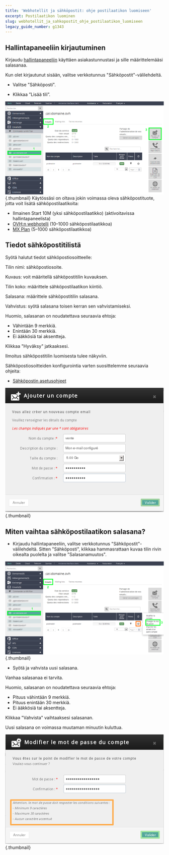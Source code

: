 ```yaml
---
title: 'Webhotellit ja sähköpostit: ohje postilaatikon luomiseen'
excerpt: Postilaatikon luominen
slug: webhotellit_ja_sahkopostit_ohje_postilaatikon_luomiseen
legacy_guide_number: g1343
---
```



## Hallintapaneeliin kirjautuminen
Kirjaudu [hallintapaneeliin](https://www.ovh.com/manager/web/) käyttäen asiakastunnustasi ja sille määrittelemääsi salasanaa.

Kun olet kirjautunut sisään, valitse verkkotunnus "Sähköpostit"-välilehdeltä.


- Valitse "Sähköposti".

- Klikkaa ”Lisää tili”.



![](images/img_3636.jpg){.thumbnail}
Käytössäsi on oltava jokin voimassa oleva sähköpostituote, jotta voit lisätä sähköpostilaatikoita:


- Ilmainen Start 10M (yksi sähköpostilaatikko) (aktivoitavissa hallintapaneelista)
- [OVH:n webhotelli](http://www.ovh-hosting.fi/jaettu-hosting/) (10–1000 sähköpostilaatikkoa)
- [MX Plan](http://www.ovh-hosting.fi/tuotteet/mxplan.xml) (5–1000 sähköpostilaatikkoa)




## Tiedot sähköpostitilistä
Syötä halutut tiedot sähköpostiosoitteelle:

Tilin nimi: sähköpostiosoite.

Kuvaus: voit määritellä sähköpostitilin kuvauksen.

Tilin koko: määrittele sähköpostilaatikon kiintiö.

Salasana: määrittele sähköpostitilin salasana.

Vahvistus: syötä salasana toisen kerran sen vahvistamiseksi.


Huomio, salasanan on noudatettava seuraavia ehtoja:


- Vähintään 9 merkkiä.
- Enintään 30 merkkiä.
- Ei ääkkösiä tai aksentteja.



Klikkaa "Hyväksy" jatkaaksesi.

Ilmoitus sähköpostitilin luomisesta tulee näkyviin.

Sähköpostiosoitteiden konfigurointia varten suosittelemme seuraavia ohjeita:


- [Sähköpostin asetusohjeet](http://www.ovh-hosting.fi/webhotelli/ohjeet/)



![](images/img_2385.jpg){.thumbnail}


## Miten vaihtaa sähköpostilaatikon salasana?

- Kirjaudu hallintapaneeliin, valitse verkkotunnus "Sähköpostit"-välilehdeltä. Sitten "Sähköposti", klikkaa hammasrattaan kuvaa tilin rivin oikealta puolelta ja valitse "Salasanamuutos".



![](images/img_3637.jpg){.thumbnail}

- Syötä ja vahvista uusi salasana.

Vanhaa salasanaa ei tarvita.


Huomio, salasanan on noudatettava seuraavia ehtoja:


- Pituus vähintään 9 merkkiä.
- Pituus enintään 30 merkkiä.
- Ei ääkkösiä tai aksentteja.


Klikkaa "Vahvista" vaihtaaksesi salasanan.

Uusi salasana on voimassa muutaman minuutin kuluttua.

![](images/img_2387.jpg){.thumbnail}